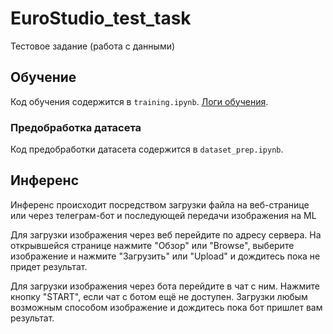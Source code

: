 # EuroStudio_test_task
Тестовое задание (работа с данными)

## Обучение

Код обучения содержится в `training.ipynb`. [Логи обучения](https://app.neptune.ai/mrtahion/mod-cls-effnet/e/MOD-14/).


### Предобработка датасета

Код предобработки датасета содержится в `dataset_prep.ipynb`.
 
## Инференс

Инференс происходит посредством загрузки файла на веб-странице или через телеграм-бот и последующей передачи изображения на ML

Для загрузки изображения через веб перейдите по адресу сервера. На открывшейся странице нажмите "Обзор" или "Browse", выберите изображение и нажмите "Загрузить" или "Upload" и дождитесь пока не придет результат.

Для загрузки изображения через бота перейдите в чат с ним. Нажмите кнопку "START", если чат с ботом ещё не доступен. Загрузки любым возможным способом изображение и дождитесь пока бот пришлет вам результат.
